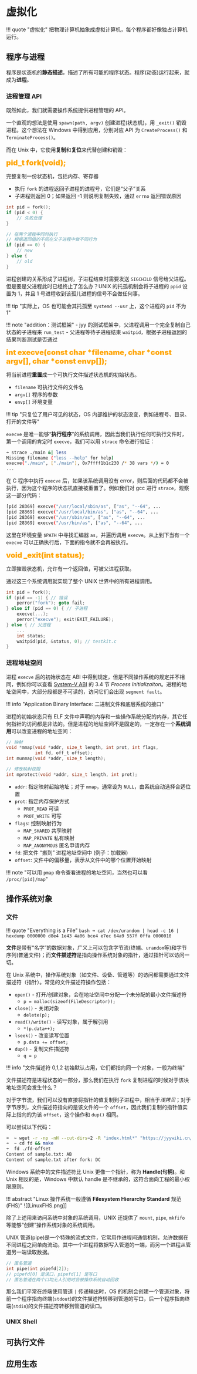
# 虚拟化

!!! quote "虚拟化"
	把物理计算机抽象成虚拟计算机，每个程序都好像独占计算机运行。

## 程序与进程

程序是状态机的**静态描述**，描述了所有可能的程序状态。程序(动态)运行起来，就成为**进程**。

### 进程管理 API

既然如此，我们就需要操作系统提供进程管理的 API。

一个直观的想法是使用 `spawn(path, argv)` 创建进程(状态机)，用 `_exit()` 销毁进程。这个想法在 Windows 中得到应用，分别对应 API 为 `CreateProcess()` 和 `TerminateProcess()`。

而在 Unix 中，它使用**复制**和**复位**来代替创建和销毁：

<font style="font-weight: 1000;font-size: 20px" color="orange">pid_t fork(void);</font>

完整复制一份状态机，包括内存、寄存器

- 执行 `fork` 的进程返回子进程的进程号，它们是“父子”关系
- 子进程则返回 0；如果返回 -1 则说明复制失败，通过 `errno` 返回错误原因

```c
int pid = fork();
if (pid < 0) {
	// 失败处理
}

// 在两个进程中同时执行
// 根据返回值的不同在父子进程中做不同行为
if (pid == 0) {
	// new
} else {
	// old
}
```

进程创建的关系形成了进程树，子进程结束时需要发送 `SIGCHILD` 信号给父进程。但是要是父进程此时已经终止了怎么办？UNIX 的托孤机制会将子进程的 `ppid` 设置为 1，并且 1 号进程收到该孤儿进程的信号不会做任何事。

!!! tip "实际上，OS 也可能会其托孤至 `systemd --usr` 上，这个进程的 `pid` 不为 1"

!!! note "addition：测试框架"
	- jyy 的测试框架中，父进程调用一个完全复制自己状态的子进程来 `run_test`
	- 父进程等待子进程结束 `waitpid`，根据子进程返回的结果判断测试是否通过

<font style="font-weight: 1000;font-size: 20px" color="orange">int execve(const char *filename, char *const argv[], char *const envp[]);</font>

将当前进程**重置**成一个可执行文件描述状态机的初始状态。

- `filename` 可执行文件的文件名
- `argv[]` 程序的参数
- `envp[]` 环境变量

!!! tip "只复位了用户可见的状态，OS 内部维护的状态没变，例如进程号、目录、打开的文件等"

`execve` 是唯一能够“**执行程序**”的系统调用，因此当我们执行任何可执行文件时，第一个调用的肯定时 `execve`，我们可以用 `strace` 命令进行验证：

```bash
➜ strace ./main &| less
Missing filename ("less --help" for help)
execve("./main", ["./main"], 0x7ffff1b1c230 /* 38 vars */) = 0 
...
```

在 C 程序中执行 `execve` 后，如果该系统调用没有 error，则后面的代码都不会被执行，因为这个程序的状态机直接被重置了。例如我们对 gcc 进行 `strace`，观察这一部分代码：

```bash
[pid 28369] execve("/usr/local/sbin/as", ["as", "--64", ...
[pid 28369] execve("/usr/local/bin/as", ["as", "--64", ...
[pid 28369] execve("/usr/sbin/as", ["as", "--64", ...
[pid 28369] execve("/usr/bin/as", ["as", "--64", ...
```

这里在环境变量 `$PATH` 中寻找汇编器 `as`，并遍历调用 `execve`。从上到下当有一个 `execve` 可以正确执行后，下面的指令就不会再被执行。

<font style="font-weight: 1000;font-size: 20px" color="orange">void _exit(int status);</font>

立即摧毁状态机，允许有一个返回值，可被父进程获取。

通过这三个系统调用就实现了整个 UNIX 世界中的所有进程调用。

```c
int pid = fork();
if (pid == -1) { // 错误
    perror("fork"); goto fail;
} else if (pid == 0) { // 子进程
    execve(...);
    perror("execve"); exit(EXIT_FAILURE);
} else { // 父进程
    ...
    int status;
    waitpid(pid, &status, 0); // testkit.c
}
```

### 进程地址空间

进程 `execve` 后的初始状态在 ABI 中得到规定，但是不同操作系统的规定并不相同，例如你可以查看 [System-V ABI](https://jyywiki.cn/OS/manuals/sysv-abi.pdf) 的 3.4 节 *Process Initializaiton*。进程的地址空间中，大部分段都是不可读的，访问它们会出现 `segment fault`。

!!! info "Application Binary Interface: 二进制文件和底层系统的接口"

进程的初始状态只有 ELF 文件中声明的内存和一些操作系统分配的内存，其它任何指针的访问都是非法的。但是进程的地址空间不是固定的，一定存在一个**系统调用**可以改变进程的地址空间：

```c
// 映射
void *mmap(void *addr, size_t length, int prot, int flags,
           int fd, off_t offset);
int munmap(void *addr, size_t length);

// 修改映射权限
int mprotect(void *addr, size_t length, int prot);
```

- `addr`: 指定映射起始地址；对于 `mmap`，通常设为 `NULL`，由系统自动选择合适位置
- `prot`: 指定内存保护方式
	- `PROT_READ` 可读
	- `PROT_WRITE` 可写
- `flags`: 控制映射行为
	- `MAP_SHARED` 共享映射
	- `MAP_PRIVATE` 私有映射
	- `MAP_ANONYMOUS` 匿名申请内存
- `fd`: 把文件 “搬到” 进程地址空间中 (例子：加载器)
- `offset`: 文件中的偏移量，表示从文件中的哪个位置开始映射

!!! note "可以用 `pmap` 命令查看进程的地址空间，当然也可以看 `/proc/[pid]/map`"

## 操作系统对象

### 文件

!!! quote "Everything is a File"
	```bash
	➜ cat /dev/urandom | head -c 16 | hexdump
	0000000 d8e4 1e43 4a06 bce4 e7ec 64a9 557f 0ffa
	0000010
	```

**文件**是带有“名字”的数据对象，广义上可以包含字节流(终端、`urandom`等)和字节序列(普通文件)；而**文件描述符**是指向操作系统对象的指针，通过指针可以访问一切。

在 Unix 系统中，操作系统对象（如文件、设备、管道等）的访问都需要通过文件描述符（指针）。常见的文件描述符操作包括：

- `open()` - 打开/创建对象，会在地址空间中分配一个未分配的最小文件描述符
	- `p = malloc(sizeof(FileDescriptor));`
- `close()` - 关闭对象
	- `delete(p);`
- `read()/write()` - 读写对象，属于解引用
	- `*(p.data++);`
- `lseek()` - 改变读写位置
	- `p.data += offset;`
- `dup()` - 复制文件描述符
	- `q = p`

!!! info "文件描述符 0,1,2 初始默认占用，它们都指向同一个对象，一般为终端"

文件描述符是进程状态的一部分，那么我们在执行 `fork` 复制进程的时候对于该块地址空间会发生什么？

对于字节流，我们可以没有直接将指针的值复制到子进程中，相当于*浅拷贝*；对于字节序列，文件描述符指向的是该文件的一个 `offset`，因此我们复制的指针值实际上指向的为该 `offset`，这个操作和 `dup()` 相同。

可以尝试以下代码：

```bash
➜  ~ wget -r -np -nH --cut-dirs=2 -R "index.html*" "https://jyywiki.cn/os-demos/virtualization/fd/"
➜  ~ cd fd && make
➜  fd ./fd-offset   
Content of sample.txt: AB
Content of sample.txt after fork: DC
```

Windows 系统中的文件描述符比 Unix 更像一个指针，称为 **Handle(句柄)**。和 Unix 相反的是，Windows 中默认 handle 是不继承的，这符合面向工程的最小权限原则。

!!! abstract "Linux 操作系统一般遵循 **Filesystem Hierarchy Standard** 规范(FHS)"
	![[LinuxFHS.png]]

除了上述用来访问系统中对象的系统调用，UNIX 还提供了 `mount`, `pipe`, `mkfifo` 等能够“创建”操作系统对象的系统调用。

UNIX 管道(pipe)是一个特殊的流式文件，它常用作进程间通信机制，允许数据在不同进程之间单向流动。其中一个进程将数据写入管道的一端，而另一个进程从管道另一端读取数据。

```c
// 匿名管道
int pipe(int pipefd[2]);
// pipefd[0] 是读口，pipefd[1] 是写口
// 匿名管道在两个口均无人引用时会被操作系统自动回收
```

那么我们平常在终端使用管道 `|` 传递输出时，OS 的机制会创建一个管道对象，将前一个程序指向终端(`stdout`)的文件描述符转移到管道的写口，后一个程序指向终端(`stdin`)的文件描述符转移到管道的读口。

### UNIX Shell



## 可执行文件


## 应用生态

